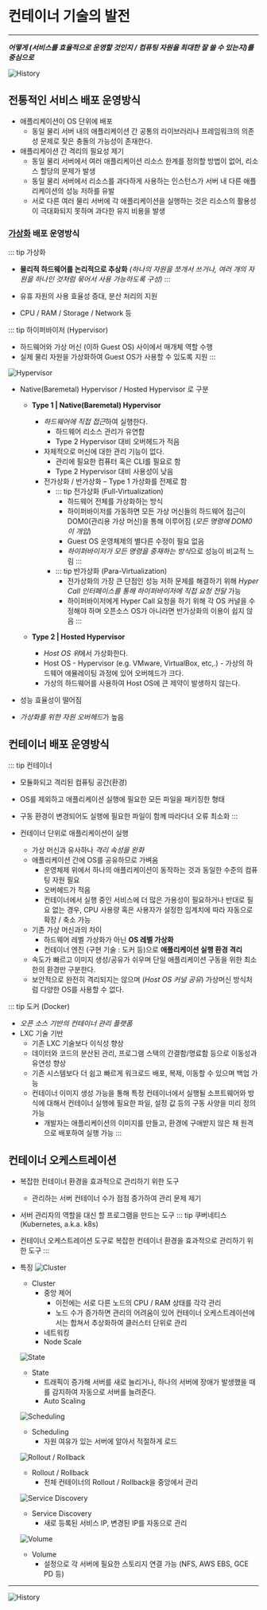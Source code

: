 # 컨테이너 기술의 발전

---

***어떻게 (서비스를 효율적으로 운영할 것인지 / 컴퓨팅 자원을 최대한 잘 쓸 수 있는지)를 중심으로***

![History](../images/DevOps/image2022-3-2_9-19-30.png)

## 전통적인 서비스 배포 운영방식

- 애플리케이션이 OS 단위에 배포
  - 동일 물리 서버 내의 애플리케이션 간 공통의 라이브러리나 프레임워크의 의존성 문제로 잦은 충돌의 가능성이 존재한다.
- 애플리케이션 간 격리의 필요성 제기
  - 동일 물리 서버에서 여러 애플리케이션 리소스 한계를 정의할 방법이 없어, 리소스 할당의 문제가 발생
  - 동일 물리 서버에서 리소스를 과다하게 사용하는 인스턴스가 서버 내 다른 애플리케이션의 성능 저하를 유발
  - 서로 다른 여러 물리 서버에 각 애플리케이션을 실행하는 것은 리소스의 활용성이 극대화되지 못하며 과다한 유지 비용을 발생

### [가상화](https://github.com/AUSG/2021-Big-Chat/blob/main/20220207/AUSG%EB%B9%85%EC%B1%97_%ED%95%98%EC%9D%B4%ED%8D%BC%EB%B0%94%EC%9D%B4%EC%A0%80%EC%99%80%EA%B0%80%EC%83%81%ED%99%94_%EC%9A%B0%EC%88%98%EC%97%B0.pdf) 배포 운영방식

::: tip 가상화
- **물리적 하드웨어를 논리적으로 추상화** *(하나의 자원을 쪼개서 쓰거나, 여러 개의 자원을 하나인 것처럼 묶어서 사용 가능하도록 구성)*
:::

- 유휴 자원의 사용 효율성 증대, 분산 처리의 지원
- CPU / RAM / Storage / Network 등

::: tip 하이퍼바이저 (Hypervisor)
- 하드웨어와 가상 머신 (이하 Guest OS) 사이에서 매개체 역할 수행
- 실제 물리 자원을 가상화하여 Guest OS가 사용할 수 있도록 지원
:::

![Hypervisor](../images/DevOps/image2022-3-2_9-47-29.png)

- Native(Baremetal) Hypervisor / Hosted Hypervisor 로 구분
    - **Type 1 | Native(Baremetal) Hypervisor**
        - *하드웨어에 직접 접근*하여 실행한다.
          - 하드웨어 리소스 관리가 유연함
          - Type 2 Hypervisor 대비 오버헤드가 적음
        - 자체적으로 머신에 대한 관리 기능이 없다.
          - 관리에 필요한 컴퓨터 혹은 CLI를 필요로 함
          - Type 2 Hypervisor 대비 사용성이 낮음
        - 전가상화 / 반가상화 – Type 1 가상화를 전제로 함
          - ::: tip 전가상화 (Full-Virtualization)
            - 하드웨어 전체를 가상화하는 방식
            - 하이퍼바이저를 가동하면 모든 가상 머신들의 하드웨어 접근이 DOM0(관리용 가상 머신)을 통해 이루어짐 (*모든 명령에 DOM0이 개입*)
            - Guest OS 운영체제의 별다른 수정이 필요 없음
            - *하이퍼바이저가 모든 명령을 중재하는 방식*으로 성능이 비교적 느림
            :::
          - ::: tip 반가상화 (Para-Virtualization)
              - 전가상화의 가장 큰 단점인 성능 저하 문제를 해결하기 위해 *Hyper Call 인터페이스를 통해 하이퍼바이저에 직접 요청 전달* 가능
              - 하이퍼바이저에게 Hyper Call 요청을 하기 위해 각 OS 커널을 수정해야 하며 오픈소스 OS가 아니라면 반가상화의 이용이 쉽지 않음
            :::


    - **Type 2 | Hosted Hypervisor**
        - *Host OS 위*에서 가상화한다.
        - Host OS - Hypervisor (e.g. VMware, VirtualBox, etc,.) - 가상의 하드웨어 에뮬레이팅 과정에 있어 오버헤드가 크다.
        - 가상의 하드웨어를 사용하여 Host OS에 큰 제약이 발생하지 않는다.

- 성능 효율성이 떨어짐
- *가상화를 위한 자원 오버헤드*가 높음

## 컨테이너 배포 운영방식

::: tip 컨테이너
- 모듈화되고 격리된 컴퓨팅 공간(환경)
- OS를 제외하고 애플리케이션 실행에 필요한 모든 파일을 패키징한 형태
- 구동 환경이 변경되어도 실행에 필요한 파일이 함께 따라다녀 오류 최소화
:::

- 컨테이너 단위로 애플리케이션이 실행
    - 가상 머신과 유사하나 *격리 속성을 완화*
    - 애플리케이션 간에 OS를 공유하므로 가벼움
        - 운영체제 위에서 하나의 애플리케이션이 동작하는 것과 동일한 수준의 컴퓨팅 자원 필요
        - 오버헤드가 적음
        - 컨테이너에서 실행 중인 서비스에 더 많은 가용성이 필요하거나 반대로 필요 없는 경우, CPU 사용량 혹은 사용자가 설정한 임계치에 따라 자동으로 확장 / 축소 가능
    - 기존 가상 머신과의 차이
        - 하드웨어 레벨 가상화가 아닌 **OS 레벨 가상화**
        - 컨테이너 엔진 (구현 기술 : 도커 등)으로 **애플리케이션 실행 환경 격리**
    - 속도가 빠르고 이미지 생성/공유가 쉬우며 단일 애플리케이션 구동을 위한 최소한의 환경만 구분한다.
    - 보안적으로 완전히 격리되지는 않으며 (*Host OS 커널 공유*) 가상머신 방식처럼 다양한 OS를 사용할 수 없다.

::: tip 도커 (Docker)
- _오픈 소스 기반의 컨테이너 관리 플랫폼_
- LXC 기술 기반
    - 기존 LXC 기술보다 이식성 향상
    - 데이터와 코드의 분산된 관리, 프로그램 스택의 간결함/명료함 등으로 이동성과 유연성 향상
    - 기존 시스템보다 더 쉽고 빠르게 워크로드 배포, 복제, 이동할 수 있으며 백업 가능
    - 컨테이너 이미지 생성 가능을 통해 특정 컨테이너에서 실행될 소프트웨어와 방식에 대해서 컨테이너 실행에 필요한 파일, 설정 값 등의 구동 사양을 미리 정의 가능
      - 개발자는 애플리케이션의 이미지를 만들고, 환경에 구애받지 않은 채 원격으로 배포하여 실행 가능
:::

## 컨테이너 오케스트레이션
  - 복잡한 컨테이너 환경을 효과적으로 관리하기 위한 도구
    - 관리하는 서버 컨테이너 수가 점점 증가하여 관리 문제 제기
  - 서버 관리자의 역할을 대신 할 프로그램을 만드는 도구
  ::: tip 쿠버네티스 (Kubernetes, a.k.a. k8s)
  - 컨테이너 오케스트레이션 도구로 복잡한 컨테이너 환경을 효과적으로 관리하기 위한 도구
  :::
  - 특징
    ![Cluster](../images/DevOps/cluster.png)
    - Cluster
      - 중앙 제어
        - 이전에는 서로 다른 노드의 CPU / RAM 상태를 각각 관리
        - 노드 수가 증가하면 관리의 어려움이 있어 컨테이너 오케스트레이션에서는 합쳐서 추상화하여 클러스터 단위로 관리
      - 네트워킹
      - Node Scale
    
    ![State](../images/DevOps/state.png)
    - State
      - 트래픽이 증가해 서버를 새로 늘리거나, 하나의 서버에 장애가 발생했을 때를 감지하여 자동으로 서버를 늘려준다.
      - Auto Scaling
    
    ![Scheduling](../images/DevOps/scheduling.png)
    - Scheduling
      - 자원 여유가 있는 서버에 알아서 적절하게 로드
    
    ![Rollout / Rollback](../images/DevOps/rollout_rollback.png)
    - Rollout / Rollback
      - 전체 컨테이너의 Rollout / Rollback을 중앙에서 관리
    
    ![Service Discovery](../images/DevOps/service_discovery.png)
    - Service Discovery
      - 새로 등록된 서비스 IP, 변경된 IP를 자동으로 관리
    
    ![Volume](../images/DevOps/volume.png)
    - Volume
      - 설정으로 각 서버에 필요한 스토리지 연결 가능 (NFS, AWS EBS, GCE PD 등)

---

![History](../images/DevOps/image2022-3-2_13-4-26.png)